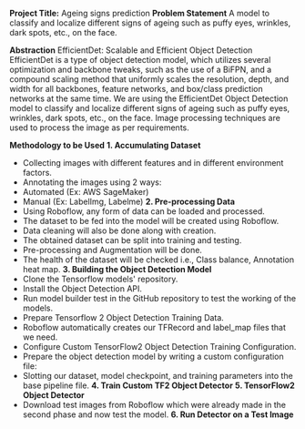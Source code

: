 **Project Title:** Ageing signs prediction
**Problem Statement**
A model to classify and localize different signs of ageing such as puffy eyes, wrinkles, dark spots, etc., on the face.

**Abstraction**
EfficientDet: Scalable and Efficient Object Detection
EfficientDet is a type of object detection model, which utilizes several optimization and backbone tweaks, such as the use of a BiFPN, and a compound scaling method that uniformly scales the resolution, depth, and width for all backbones, feature networks, and box/class prediction networks at the same time. We are using the EfficientDet Object Detection model to classify and localize different signs of ageing such as puffy eyes, wrinkles, dark spots, etc., on the face. Image processing techniques are used to process the image as per requirements.

**Methodology to be Used**
**1. Accumulating Dataset**
* Collecting images with different features and in different environment factors.
* Annotating the images using 2 ways:
*  Automated (Ex: AWS SageMaker)
*  Manual (Ex: LabelImg, Labelme)
**2. Pre-processing Data**
* Using Roboflow, any form of data can be loaded and processed.
* The dataset to be fed into the model will be created using Roboflow.
* Data cleaning will also be done along with creation.
* The obtained dataset can be split into training and testing.
* Pre-processing and Augmentation will be done.
* The health of the dataset will be checked i.e., Class balance, Annotation heat map.
**3. Building the Object Detection Model**
* Clone the Tensorflow models' repository.
* Install the Object Detection API.
* Run model builder test in the GitHub repository to test the working of the models.
* Prepare Tensorflow 2 Object Detection Training Data.
*  Roboflow automatically creates our TFRecord and label_map files that we need.
* Configure Custom TensorFlow2 Object Detection Training Configuration.
* Prepare the object detection model by writing a custom configuration file:
*  Slotting our dataset, model checkpoint, and training parameters into the base pipeline file.
**4. Train Custom TF2 Object Detector**
**5. TensorFlow2 Object Detector**
* Download test images from Roboflow which were already made in the second phase and now test the model.
**6. Run Detector on a Test Image**
